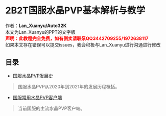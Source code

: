 # 2B2T国服水晶PVP基本解析与教学
作者：<b>Lan_Xuanyu/Auto32K</b>  
本文为Lan_Xuanyu的PPT的文字版  
<font color='red'><b>声明：此教程完全免费，如有倒卖请联系QQ3442709255/1972638117</b></font>  
如果本文存在错误可以提交issues，我会积极与Lan_Xuanyu进行沟通进行修改

## 目录
- <a href="1/The%20history%20of%20Chinese%20Crystal%20PVP.md">国服水晶PVP发展史</a>
>国服水晶PVP从2020年到2021年的发展历程概括。
- <a href="1/%E5%9B%BD%E6%9C%8D%E5%B8%B8%E7%94%A8%E6%B0%B4%E6%99%B6PVP%E5%AE%A2%E6%88%B7%E7%AB%AF.md">国服常用水晶PVP客户端</a>
>当前国服的主流水晶PVP客户端。